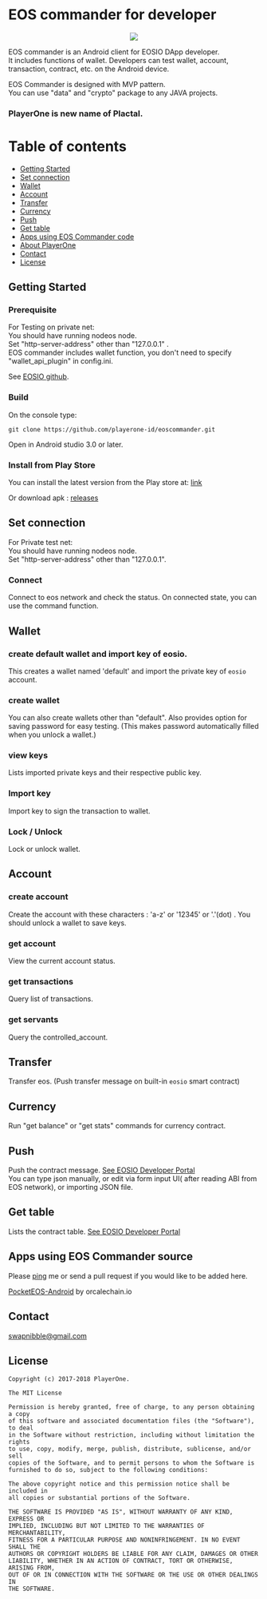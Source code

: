 # EOS commander for developer 

<p align="center">
  <img src="https://github.com/playerone-id/files/blob/master/eos_commander/eosc_icon.png?raw=true">
</p>

EOS commander is an Android client for EOSIO DApp developer.  
It includes functions of wallet. Developers can test wallet, account, transaction, contract, etc. on the Android device.
  
EOS Commander is designed with MVP pattern.  
You can use "data" and "crypto" package to any JAVA projects.    
 
### PlayerOne is new name of Plactal.

# Table of contents
- [Getting Started](#getting_started)
- [Set connection](#set_connection)
- [Wallet](#wallet)
- [Account](#account)
- [Transfer](#transfer)
- [Currency](#currency)
- [Push](#push)
- [Get table](#get_table)
- [Apps using EOS Commander code](#using_code)
- [About PlayerOne](#about_playerone)
- [Contact](#contact) 
- [License](#license)

<a name="getting_started"></a>
## Getting Started
### Prerequisite


For Testing on private net:  
You should have running nodeos node.  
Set "http-server-address" other than "127.0.0.1" .  
EOS commander includes wallet function, you don't need to specify "wallet_api_plugin" in config.ini.

See [EOSIO github](https://github.com/EOSIO/eos).

### Build
On the console type:

	git clone https://github.com/playerone-id/eoscommander.git

Open in Android studio 3.0 or later.

### Install from Play Store
  
You can install the latest version from the Play store at: [link](https://play.google.com/store/apps/details?id=io.plactal.eoscommander)

Or download apk : [releases](https://github.com/playerone-id/EosCommander/releases)  



<a name="set_connection"></a>
## Set connection  

For Private test net:  
You should have running nodeos node.  
Set "http-server-address" other than "127.0.0.1".  

### Connect
Connect to eos network and check the status.
On connected state, you can use the command function.

<a name="getting_started"></a>
## Wallet
### create default wallet and import key of eosio.
This creates a wallet named 'default' and import the private key of `eosio` account.

### create wallet
You can also create wallets other than "default".
Also provides option for saving password for easy testing.
(This makes password automatically filled when you unlock a wallet.)

### view keys
Lists imported private keys and their respective public key.
### Import key
Import key to sign the transaction to wallet.
### Lock / Unlock
Lock or unlock wallet.

<a name="account"></a>
## Account
### create account
Create the account with these characters : 'a-z' or '12345' or '.'(dot) .
You should unlock a wallet to save keys.
### get account
View the current account status.
### get transactions
Query list of transactions.
### get servants
Query the controlled_account.
<a name="set_connection"></a>
## Transfer
Transfer eos. (Push transfer message on built-in `eosio` smart contract)

## Currency
Run "get balance" or "get stats" commands for currency contract.

<a name="push"></a>
## Push
Push the contract message.
[See EOSIO Developer Portal](https://developers.eos.io/eosio-cleos/reference#cleos-push-action)  
You can type json manually, or edit via form input UI( after reading ABI from EOS network), or importing JSON file.  

<a name="get_table"></a>
## Get table
Lists the contract table.
[See EOSIO Developer Portal](https://developers.eos.io/eosio-cleos/reference#cleos-get-table)

<a name="using_code"></a>
## Apps using EOS Commander source
Please [ping](mailto:swapnibble@gmail.com) me or send a pull request if you would like to be added here.  

[PocketEOS-Android]( https://github.com/OracleChain/PocketEOS-Android ) by orcalechain.io


<a name="contact"></a>
## Contact
swapnibble@gmail.com
  
<a name="lincense"></a>
## License

    Copyright (c) 2017-2018 PlayerOne.

    The MIT License

    Permission is hereby granted, free of charge, to any person obtaining a copy
    of this software and associated documentation files (the "Software"), to deal
    in the Software without restriction, including without limitation the rights
    to use, copy, modify, merge, publish, distribute, sublicense, and/or sell
    copies of the Software, and to permit persons to whom the Software is
    furnished to do so, subject to the following conditions:

    The above copyright notice and this permission notice shall be included in
    all copies or substantial portions of the Software.

    THE SOFTWARE IS PROVIDED "AS IS", WITHOUT WARRANTY OF ANY KIND, EXPRESS OR
    IMPLIED, INCLUDING BUT NOT LIMITED TO THE WARRANTIES OF MERCHANTABILITY,
    FITNESS FOR A PARTICULAR PURPOSE AND NONINFRINGEMENT. IN NO EVENT SHALL THE
    AUTHORS OR COPYRIGHT HOLDERS BE LIABLE FOR ANY CLAIM, DAMAGES OR OTHER
    LIABILITY, WHETHER IN AN ACTION OF CONTRACT, TORT OR OTHERWISE, ARISING FROM,
    OUT OF OR IN CONNECTION WITH THE SOFTWARE OR THE USE OR OTHER DEALINGS IN
    THE SOFTWARE.

